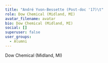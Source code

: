 ```yaml
---
title: "André Yvon-Bessette (Post-doc '17)\t"
role: Dow Chemical (Midland, MI)
avatar_filename: avatar
bio: Dow Chemical (Midland, MI)
social: []
superuser: false
user_groups:
  - Alumni
---
```

Dow Chemical (Midland, MI)

